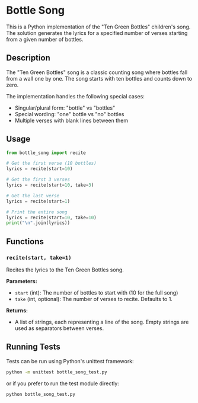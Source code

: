 # Bottle Song

This is a Python implementation of the "Ten Green Bottles" children's song. The solution generates the lyrics for a specified number of verses starting from a given number of bottles.

## Description

The "Ten Green Bottles" song is a classic counting song where bottles fall from a wall one by one. The song starts with ten bottles and counts down to zero.

The implementation handles the following special cases:
- Singular/plural form: "bottle" vs "bottles"
- Special wording: "one" bottle vs "no" bottles
- Multiple verses with blank lines between them

## Usage

```python
from bottle_song import recite

# Get the first verse (10 bottles)
lyrics = recite(start=10)

# Get the first 3 verses
lyrics = recite(start=10, take=3)

# Get the last verse
lyrics = recite(start=1)

# Print the entire song
lyrics = recite(start=10, take=10)
print("\n".join(lyrics))
```

## Functions

### `recite(start, take=1)`

Recites the lyrics to the Ten Green Bottles song.

**Parameters:**
- `start` (int): The number of bottles to start with (10 for the full song)
- `take` (int, optional): The number of verses to recite. Defaults to 1.

**Returns:**
- A list of strings, each representing a line of the song. Empty strings are used as separators between verses.

## Running Tests

Tests can be run using Python's unittest framework:

```bash
python -m unittest bottle_song_test.py
```

or if you prefer to run the test module directly:

```bash
python bottle_song_test.py
```
